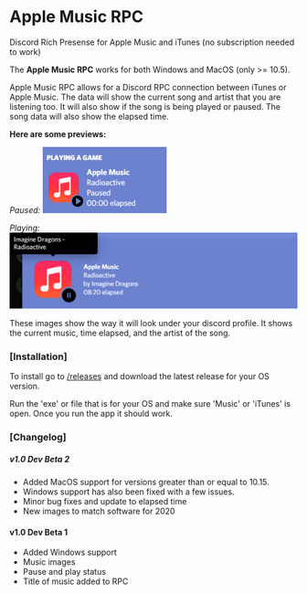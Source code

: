 # Apple Music RPC
Discord Rich Presense for Apple Music and iTunes (no subscription needed to work)

The **Apple Music RPC** works for both Windows and MacOS (only >= 10.5).

Apple Music RPC allows for a Discord RPC connection between iTunes or Apple Music.
The data will show the current song and artist that you are listening too. It will also show if the song is being played or paused.
The song data will also show the elapsed time.

**Here are some previews:**

*Paused:*
![Playing Rich Presence](/imgs/RP1.png)

*Playing:*
![Hover Rich Presence](/imgs/RP2.png)

These images show the way it will look under your discord profile.
It shows the current music, time elapsed, and the artist of the song.

### [Installation]

To install go to [/releases](https://github.com/rohilpatel1/Apple-Music-RPC/releases) and download the latest release for your OS version.

Run the 'exe' or file that is for your OS and make sure 'Music' or 'iTunes' is open.
Once you run the app it should work.

### [Changelog]

##### v1.0 Dev Beta 2
- Added MacOS support for versions greater than or equal to 10.15.
- Windows support has also been fixed with a few issues.
- Minor bug fixes and update to elapsed time
- New images to match software for 2020

#### v1.0 Dev Beta 1
- Added Windows support
- Music images
- Pause and play status
- Title of music added to RPC
